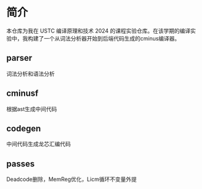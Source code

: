 # 简介
本仓库为我在 USTC 编译原理和技术 2024 的课程实验仓库。在该学期的编译实验中，我构建了一个从词法分析器开始到后端代码生成的cminus编译器。

## parser
词法分析和语法分析

## cminusf
根据ast生成中间代码

## codegen
中间代码生成龙芯汇编代码

## passes
Deadcode删除，MemReg优化，Licm循环不变量外提


